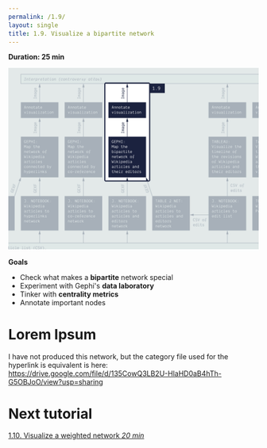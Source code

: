 ```yaml
---
permalink: /1.9/
layout: single
title: 1.9. Visualize a bipartite network
---
```


**Duration: 25 min**

[
	![Overview tuto 1.9](../assets/images/1-9.jpg)
](../assets/images/1-9.jpg)

**Goals**
* Check what makes a **bipartite** network special
* Experiment with Gephi's **data laboratory**
* Tinker with **centrality metrics**
* Annotate important nodes

# Lorem Ipsum

I have not produced this network, but the category file used for the hyperlink is equivalent is here: https://drive.google.com/file/d/135CowQ3LB2U-HlaHD0aB4hTh-G5OBJoO/view?usp=sharing

# Next tutorial

[1.10. Visualize a weighted network *20 min*](../1.10/)
